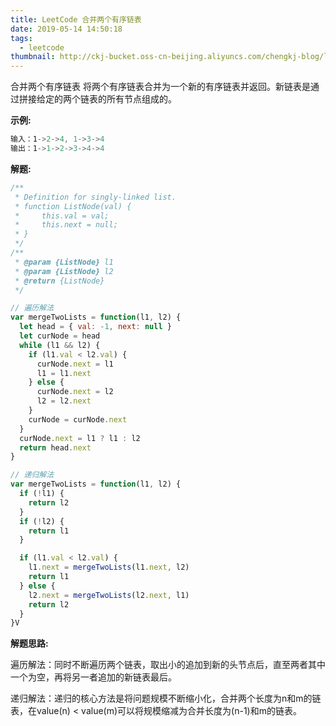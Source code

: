 ```yaml
---
title: LeetCode 合并两个有序链表
date: 2019-05-14 14:50:18
tags:
  - leetcode
thumbnail: http://ckj-bucket.oss-cn-beijing.aliyuncs.com/chengkj-blog/leetcode.png
---
```


合并两个有序链表
将两个有序链表合并为一个新的有序链表并返回。新链表是通过拼接给定的两个链表的所有节点组成的。

**示例:**

```js
输入：1->2->4, 1->3->4
输出：1->1->2->3->4->4
```

**解题:**

```js
/**
 * Definition for singly-linked list.
 * function ListNode(val) {
 *     this.val = val;
 *     this.next = null;
 * }
 */
/**
 * @param {ListNode} l1
 * @param {ListNode} l2
 * @return {ListNode}
 */

// 遍历解法
var mergeTwoLists = function(l1, l2) {
  let head = { val: -1, next: null }
  let curNode = head
  while (l1 && l2) {
    if (l1.val < l2.val) {
      curNode.next = l1
      l1 = l1.next
    } else {
      curNode.next = l2
      l2 = l2.next
    }
    curNode = curNode.next
  }
  curNode.next = l1 ? l1 : l2
  return head.next
}

// 递归解法
var mergeTwoLists = function(l1, l2) {
  if (!l1) {
    return l2
  }
  if (!l2) {
    return l1
  }

  if (l1.val < l2.val) {
    l1.next = mergeTwoLists(l1.next, l2)
    return l1
  } else {
    l2.next = mergeTwoLists(l2.next, l1)
    return l2
  }
}V
```

**解题思路:**

遍历解法：同时不断遍历两个链表，取出小的追加到新的头节点后，直至两者其中一个为空，再将另一者追加的新链表最后。

递归解法：递归的核心方法是将问题规模不断缩小化，合并两个长度为n和m的链表，在value(n) < value(m)可以将规模缩减为合并长度为(n-1)和m的链表。

